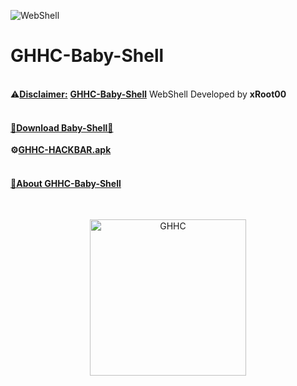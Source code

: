 ![WebShell](https://user-images.githubusercontent.com/80751079/123459017-8b975d00-d607-11eb-8d75-e7519fea5625.png)
# GHHC-Baby-Shell

<br>
⚠<b><u>Disclaimer:</u></b> <b><a href="https://ghhcommunity.github.io/GHHC-Baby-Shell/GHHC-Baby_Shell.php">GHHC-Baby-Shell</a></b> WebShell Developed by <b>xRoot00</b>
<br>
<br>
<h4><b><u>💎Download Baby-Shell💎</u></b></h4>

<b>⚙<a href="https://ghhcommunity.github.io/GHHC-Baby-Shell/GHHC-Baby_Shell.php">GHHC-HACKBAR.apk</a></b>
<br>
<br>
<h4><b><u>📢About <a href="https://ghhcommunity.github.io/GHHC-Baby-Shell/GHHC-Baby_Shell.php">GHHC-Baby-Shell</a></u></b></h4>
<br>
<p align="center"> <a href="#"><img title="GHHC" src="https://user-images.githubusercontent.com/80751079/119229684-f3efac00-bb3a-11eb-8c51-47b553aa3fc4.png" height="250" width="250"></a></p>
<br>

